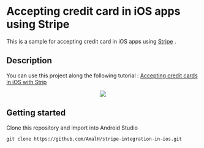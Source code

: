 # Accepting credit card in iOS apps using Stripe
This is a sample for accepting credit card in iOS apps using [Stripe](https://stripe.com) .

## Description

You can use this project along the following tutorial : [Accepting credit cards in iOS with Strip](https://blog.amalhichri.me/accepting-credit…n-ios-with-strip)
<p align="center">
<img src="https://raw.githubusercontent.com/AmalH/stripe-integration-in-ios/master/screenshots/stripeSample.gif"/>
</p>

## Getting started

Clone this repository and import into Android Studio
```
git clone https://github.com/AmalH/stripe-integration-in-ios.git
```
